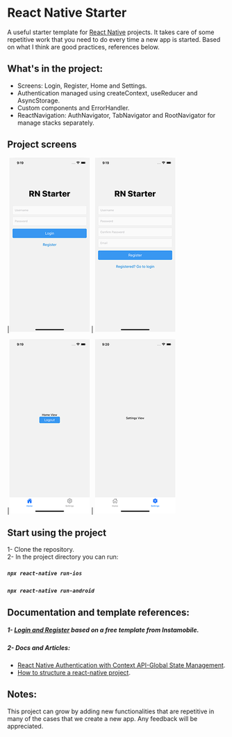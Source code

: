 # React Native Starter
A useful starter template for [React Native](https://reactnative.dev/) projects. It 
takes care of some repetitive work that you need to do every time a new app is
started. Based on what I think are good practices, references below.

## What's in the project:
- Screens: Login, Register, Home and Settings.
- Authentication managed using createContext, useReducer and AsyncStorage.
- Custom components and ErrorHandler.
- ReactNavigation: AuthNavigator, TabNavigator and RootNavigator for manage
stacks separately.
  
## Project screens
|![Login](src/assets/screenshots/login.png) | ![Dashboard](src/assets/screenshots/register.png)

|![Home](src/assets/screenshots/home.png) | ![Settings](src/assets/screenshots/settings.png)

## Start using the project
1- Clone the repository.<br />
2- In the project directory you can run:

##### `npx react-native run-ios`
##### `npx react-native run-android`

## Documentation and template references:
##### 1- [Login and Register](https://www.instamobile.io/app-templates/react-native-login-screen-template/) based on a free template from Instamobile.
##### 2- Docs and Articles:
* [React Native Authentication with Context API-Global State Management](https://medium.com/swlh/react-native-authentication-with-context-api-global-state-management-db8d3bf4e3f9).
* [How to structure a react-native project](https://elazizi.com/how-to-structure-a-react-native-project).

## Notes:
This project can grow by adding new functionalities that are repetitive in many of the cases that we create a new app. Any feedback will be appreciated.

